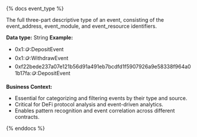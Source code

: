 {% docs event_type %}

The full three-part descriptive type of an event, consisting of the event_address, event_module, and event_resource identifiers.

**Data type:** String
**Example:**
- 0x1::coin::DepositEvent
- 0x1::coin::WithdrawEvent
- 0xf22bede237a07e121b56d91a491eb7bcdfd1f5907926a9e58338f964a01b17fa::coin::DepositEvent

**Business Context:**
- Essential for categorizing and filtering events by their type and source.
- Critical for DeFi protocol analysis and event-driven analytics.
- Enables pattern recognition and event correlation across different contracts.

{% enddocs %}